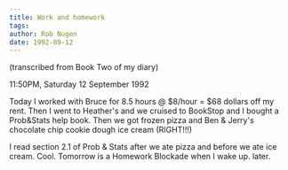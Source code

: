 ```yaml
---
title: Work and homework
tags: 
author: Rob Nugen
date: 1992-09-12
---
```


<p class=note>(transcribed from Book Two of my diary)

<p class=date>11:50PM, Saturday 12 September 1992</p>

<p>Today I worked with Bruce for 8.5 hours @ $8/hour = $68 dollars off my rent.  Then I went to Heather's and we cruised to BookStop and I bought a
Prob&amp;Stats help book.  Then we got frozen pizza and Ben &amp; Jerry's chocolate chip cookie dough ice cream (RIGHT!!!)</p>

<p>I read section 2.1 of Prob &amp; Stats after we ate pizza and before we ate ice cream.  Cool.  Tomorrow is a Homework Blockade when I wake up.  later.
